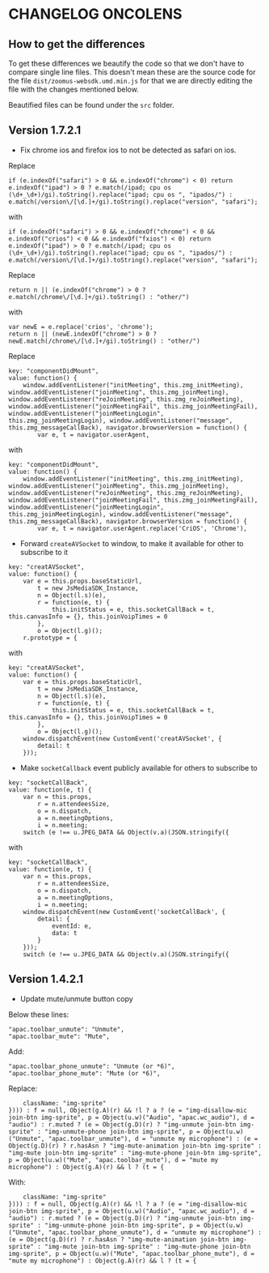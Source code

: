 # CHANGELOG ONCOLENS

## How to get the differences
To get these differences we beautify the code so that we don't have to compare single line files. This doesn't mean these are the source code for the file `dist/zoomus-websdk.umd.min.js` for that we are directly editing the file with the changes mentioned below.

Beautified files can be found under the `src` folder.

## Version 1.7.2.1
- Fix chrome ios and firefox ios to not be detected as safari on ios.

Replace

`if (e.indexOf("safari") > 0 && e.indexOf("chrome") < 0) return e.indexOf("ipad") > 0 ? e.match(/ipad; cpu os (\d+_\d+)/gi).toString().replace("ipad; cpu os ", "ipados/") : e.match(/version\/[\d.]+/gi).toString().replace("version", "safari");`

with

`if (e.indexOf("safari") > 0 && e.indexOf("chrome") < 0 && e.indexOf("crios") < 0 && e.indexOf("fxios") < 0) return e.indexOf("ipad") > 0 ? e.match(/ipad; cpu os (\d+_\d+)/gi).toString().replace("ipad; cpu os ", "ipados/") : e.match(/version\/[\d.]+/gi).toString().replace("version", "safari");`

Replace

`return n || (e.indexOf("chrome") > 0 ? e.match(/chrome\/[\d.]+/gi).toString() : "other/")`

with 

```
var newE = e.replace('crios', 'chrome');
return n || (newE.indexOf("chrome") > 0 ? newE.match(/chrome\/[\d.]+/gi).toString() : "other/")
```

Replace

```
key: "componentDidMount",
value: function() {
    window.addEventListener("initMeeting", this.zmg_initMeeting), window.addEventListener("joinMeeting", this.zmg_joinMeeting), window.addEventListener("reJoinMeeting", this.zmg_reJoinMeeting), window.addEventListener("joinMeetingFail", this.zmg_joinMeetingFail), window.addEventListener("joinMeetingLogin", this.zmg_joinMeetingLogin), window.addEventListener("message", this.zmg_messageCallBack), navigator.browserVersion = function() {
        var e, t = navigator.userAgent,
```

with

```
key: "componentDidMount",
value: function() {
    window.addEventListener("initMeeting", this.zmg_initMeeting), window.addEventListener("joinMeeting", this.zmg_joinMeeting), window.addEventListener("reJoinMeeting", this.zmg_reJoinMeeting), window.addEventListener("joinMeetingFail", this.zmg_joinMeetingFail), window.addEventListener("joinMeetingLogin", this.zmg_joinMeetingLogin), window.addEventListener("message", this.zmg_messageCallBack), navigator.browserVersion = function() {
        var e, t = navigator.userAgent.replace('CriOS', 'Chrome'),
```

- Forward `createAVSocket` to window, to make it available for other to subscribe to it

```
key: "creatAVSocket",
value: function() {
    var e = this.props.baseStaticUrl,
        t = new JsMediaSDK_Instance,
        n = Object(l.s)(e),
        r = function(e, t) {
            this.initStatus = e, this.socketCallBack = t, this.canvasInfo = {}, this.joinVoipTimes = 0
        },
        o = Object(l.g)();
    r.prototype = {
```

with

```
key: "creatAVSocket",
value: function() {
    var e = this.props.baseStaticUrl,
        t = new JsMediaSDK_Instance,
        n = Object(l.s)(e),
        r = function(e, t) {
            this.initStatus = e, this.socketCallBack = t, this.canvasInfo = {}, this.joinVoipTimes = 0
        },
        o = Object(l.g)();
    window.dispatchEvent(new CustomEvent('creatAVSocket', {
        detail: t
    }));
```

- Make `socketCallback` event publicly available for others to subscribe to
```
key: "socketCallBack",
value: function(e, t) {
    var n = this.props,
        r = n.attendeesSize,
        o = n.dispatch,
        a = n.meetingOptions,
        i = n.meeting;
    switch (e !== u.JPEG_DATA && Object(v.a)(JSON.stringify({
```

with

```
key: "socketCallBack",
value: function(e, t) {
    var n = this.props,
        r = n.attendeesSize,
        o = n.dispatch,
        a = n.meetingOptions,
        i = n.meeting;
    window.dispatchEvent(new CustomEvent('socketCallBack', {
        detail: {
            eventId: e,
            data: t
        }
    }));
    switch (e !== u.JPEG_DATA && Object(v.a)(JSON.stringify({
```


## Version 1.4.2.1

- Update mute/unmute button copy

Below these lines:
```
"apac.toolbar_unmute": "Unmute",
"apac.toolbar_mute": "Mute",
```
Add: 
```
"apac.toolbar_phone_unmute": "Unmute (or *6)",
"apac.toolbar_phone_mute": "Mute (or *6)",
```

Replace:
```
    className: "img-sprite"
}))) : f = null, Object(g.A)(r) && !l ? a ? (e = "img-disallow-mic join-btn img-sprite", p = Object(u.w)("Audio", "apac.wc_audio"), d = "audio") : r.muted ? (e = Object(g.D)(r) ? "img-unmute join-btn img-sprite" : "img-unmute-phone join-btn img-sprite", p = Object(u.w)("Unmute", "apac.toolbar_unmute"), d = "unmute my microphone") : (e = Object(g.D)(r) ? r.hasAsn ? "img-mute-animation join-btn img-sprite" : "img-mute join-btn img-sprite" : "img-mute-phone join-btn img-sprite", p = Object(u.w)("Mute", "apac.toolbar_mute"), d = "mute my microphone") : Object(g.A)(r) && l ? (t = {
```

With:

```
    className: "img-sprite"
}))) : f = null, Object(g.A)(r) && !l ? a ? (e = "img-disallow-mic join-btn img-sprite", p = Object(u.w)("Audio", "apac.wc_audio"), d = "audio") : r.muted ? (e = Object(g.D)(r) ? "img-unmute join-btn img-sprite" : "img-unmute-phone join-btn img-sprite", p = Object(u.w)("Unmute", "apac.toolbar_phone_unmute"), d = "unmute my microphone") : (e = Object(g.D)(r) ? r.hasAsn ? "img-mute-animation join-btn img-sprite" : "img-mute join-btn img-sprite" : "img-mute-phone join-btn img-sprite", p = Object(u.w)("Mute", "apac.toolbar_phone_mute"), d = "mute my microphone") : Object(g.A)(r) && l ? (t = {
```
